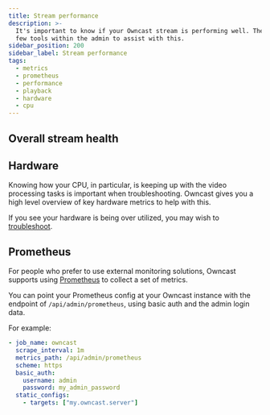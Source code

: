 ```yaml
---
title: Stream performance
description: >-
  It's important to know if your Owncast stream is performing well. There are a
  few tools within the admin to assist with this.
sidebar_position: 200
sidebar_label: Stream performance
tags:
  - metrics
  - prometheus
  - performance
  - playback
  - hardware
  - cpu
---
```


## Overall stream health

## Hardware

Knowing how your CPU, in particular, is keeping up with the video processing tasks is important when troubleshooting. Owncast gives you a high level overview of key hardware metrics to help with this.

If you see your hardware is being over utilized, you may wish to [troubleshoot](/docs/troubleshooting/).

## Prometheus

For people who prefer to use external monitoring solutions, Owncast supports using [Prometheus](https://prometheus.io/) to collect a set of metrics.

You can point your Prometheus config at your Owncast instance with the endpoint of `/api/admin/prometheus`, using basic auth and the admin login data.

For example:

```yaml
- job_name: owncast
  scrape_interval: 1m
  metrics_path: /api/admin/prometheus
  scheme: https
  basic_auth:
    username: admin
    password: my_admin_password
  static_configs:
    - targets: ["my.owncast.server"]
```

